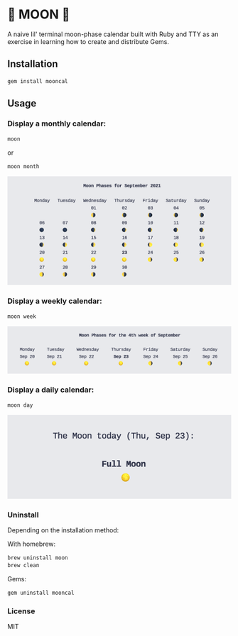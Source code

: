 # 🌚 MOON 🌝

A naive lil' terminal moon-phase calendar built with Ruby and TTY as an exercise in learning how to create and distribute Gems.

## Installation

```bash
gem install mooncal
```

## Usage

### Display a monthly calendar:

```bash
moon
```
or 
```bash
moon month
```

![Monthly Moon Calendar](.imgs/moon_month.png)

### Display a weekly calendar:

```bash
moon week
```

![Weekly Moon Calendar](.imgs/moon_week.png)

### Display a daily calendar:

```bash
moon day
```

![Daily Moon Calendar](.imgs/moon_day.png)

### Uninstall

Depending on the installation method:

With homebrew:
```bash
brew uninstall moon
brew clean
```

Gems:
```bash
gem uninstall mooncal
```

### License

MIT
